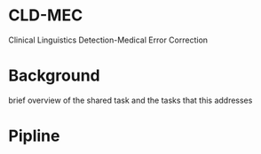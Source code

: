 # CLD-MEC
Clinical Linguistics Detection-Medical Error Correction

# Background
brief overview of the shared task and the tasks that this addresses

# Pipline

